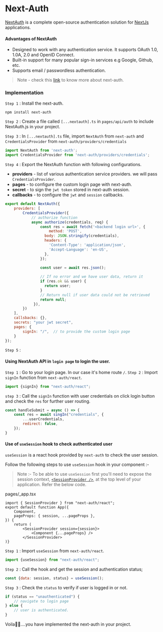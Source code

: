 
# Next-Auth
[NextAuth](https://next-auth.js.org/) is a complete open-source authentication solution for [NextJs](http://nextjs.org/) applications.
#### Advantages of NextAuth

 - Designed to work with any authentication service. It supports OAuth 1.0, 1.0A, 2.0 and OpenID Connect.
 - Built-in support for many popular sign-in services e.g Google, Github, etc.
 - Supports email / passwordless authentication.
 
 > Note - check this [link](https://next-auth.js.org/getting-started/introduction) to know more about next-auth.
 
 ### Implementation
 `Step 1` : Install the next-auth.
```
npm install next-auth
```

`Step 2` : Create a file called `[...nextauth].ts` in `pages/api/auth` to include NextAuth.js in your project.

`Step 3` : In `[...nextauth].ts` file, import `NextAuth` from `next-auth` and `CredentialsProvider` from `next-auth/providers/credentials`
```javascript
import NextAuth from 'next-auth';
import CredentialsProvider from 'next-auth/providers/credentials';
```

`Step 4` : Export the NextAuth function with following configurations.
 - **providers** - list of various authentication service providers. we will pass `CredentialsProvider`.
 - **pages** - to configure the custom login page with next-auth.
 - **secret** - to sign the `jwt token` stored in next-auth session.
 - **callbacks** - to configure the `jwt` and `session` callbacks.
```javascript 
export default NextAuth({
	providers: [
		CredentialsProvider({
			// authorize function
			async authorize(credentials, req) {
		        const res = await fetch('<backend login url>', {
			        method: 'POST',
		          body: JSON.stringify(credentials),
		          headers: {
		            'Content-Type': 'application/json',
		            'Accept-Language': 'en-US',
		          },
		        });

		        const user = await res.json();
      
		        // If no error and we have user data, return it
		        if (res.ok && user) {
		          return user;
		        }
		        // Return null if user data could not be retrieved
		        return null;
			 }),
		})
	],
	callsbacks: {},
	secrets: "your jwt secret",
	pages: {
		signIn: "/",  // to provide the custom login page
	}
});
```

`Step 5` : 

#### Using NextAuth API in `login page` to login the user.
`Step 1` : Go to your login page. In our case it's home route `/`.
`Step 2` : Import `signIn` function from `next-auth/react`.
```javascript
import {signIn} from "next-auth/react";
```
`step 3` : Call the `signIn` function with user credentials on click login button and check the `res` for further user routing.
```javascript
const handleSubmit = async () => {
	const res = await singIn("credentials", {
		...userCredentials,
		redirect: false,
	});
}
```

#### Use of `useSession` hook to check authenticated user
`useSession` is a react hook provided by `next-auth` to check the user session.

Follow the following steps to use `useSession` hook in your component :-

> Note :- To be able to use `useSession` first you'll need to expose the session context, [`<SessionProvider />`](https://next-auth.js.org/getting-started/client#sessionprovider), at the top level of your application. Refer the below code.

pages/_app.tsx
```
import { SessionProvider } from "next-auth/react";
export default function App({  
	Component,  
	pageProps: { session, ...pageProps },
}) {  
	return (    
		<SessionProvider session={session}>      
			<Component {...pageProps} />    
		</SessionProvider>  
)}
```

`Step 1` : Import `useSession` from `next-auth/react`.
```javascript
import {useSession} from "next-auth/react";
```

`Step 2` : Call the hook and get the session and authentication status;
```javascript
const {data: session, status} = useSession();
```

`Step 3` : Check the `status`  to verify if user is logged in or not.
```javascript
if (status == "unauthenticated") {
	// navigate to login page
} else {
	// user is authenticated.
}
```

Voila🥳🥳....you have implemented the next-auth in your project.
